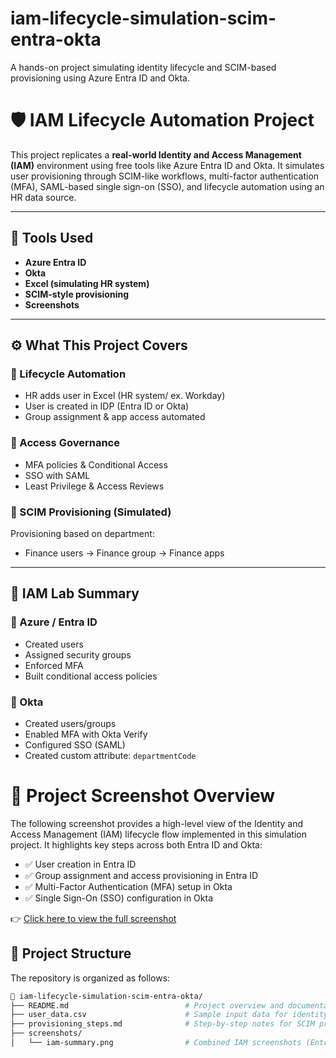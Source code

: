 # iam-lifecycle-simulation-scim-entra-okta
A hands-on project simulating identity lifecycle and SCIM-based provisioning using Azure Entra ID and Okta.
# 🛡️ IAM Lifecycle Automation Project

This project replicates a **real-world Identity and Access Management (IAM)** environment using free tools like Azure Entra ID and Okta. It simulates user provisioning through SCIM-like workflows, multi-factor authentication (MFA), SAML-based single sign-on (SSO), and lifecycle automation using an HR data source.

---

## 🧰 Tools Used
- **Azure Entra ID**
- **Okta**
- **Excel (simulating HR system)**
- **SCIM-style provisioning**
- **Screenshots**

---

## ⚙️ What This Project Covers

### 🔄 Lifecycle Automation
- HR adds user in Excel (HR system/ ex. Workday)
- User is created in IDP (Entra ID or Okta)
- Group assignment & app access automated

### 🔐 Access Governance
- MFA policies & Conditional Access
- SSO with SAML
- Least Privilege & Access Reviews

### 🔁 SCIM Provisioning (Simulated)
Provisioning based on department:
- Finance users → Finance group → Finance apps

---

## 🧾 IAM Lab Summary

### 🔹 Azure / Entra ID
- Created users
- Assigned security groups
- Enforced MFA
- Built conditional access policies

### 🔹 Okta
- Created users/groups
- Enabled MFA with Okta Verify
- Configured SSO (SAML)
- Created custom attribute: `departmentCode`

 
 # 📸 Project Screenshot Overview

The following screenshot provides a high-level view of the Identity and Access Management (IAM) lifecycle flow implemented in this simulation project. It highlights key steps across both Entra ID and Okta:

- ✅ User creation in Entra ID  
- ✅ Group assignment and access provisioning in Entra ID  
- ✅ Multi-Factor Authentication (MFA) setup in Okta  
- ✅ Single Sign-On (SSO) configuration in Okta

👉 [Click here to view the full screenshot](IAM%20Screenshot.png)



## 📂 Project Structure

The repository is organized as follows:

```bash
📁 iam-lifecycle-simulation-scim-entra-okta/
├── README.md                          # Project overview and documentation
├── user_data.csv                      # Sample input data for identity provisioning
├── provisioning_steps.md              # Step-by-step notes for SCIM provisioning flow
├── screenshots/
│   └── iam-summary.png                # Combined IAM screenshots (Entra ID & Okta)

